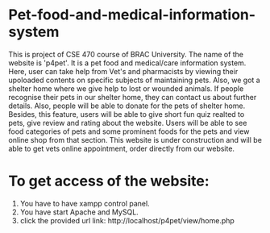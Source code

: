 # Pet-food-and-medical-information-system
This is project of CSE 470 course of BRAC University. The name of the website is 'p4pet'. It is a pet food and medical/care information system. Here, user can take help from Vet's and pharmacists by viewing their upoloaded contents on specific subjects of maintaining pets. Also, we got a shelter home where we give help to lost or wounded animals. If people recognise their pets in our shelter home, they can contact us about further details. Also, people will be able to donate for the pets of shelter home. Besides, this feature, users will be able to give short fun quiz realted to pets, give review and rating about the website. Users will be able to see food categories of pets and some prominent foods for the pets and view online shop from that section. This website is under construction and will be able to get vets online appointment, order directly from our website.

  # To get access of the website:
  1. You have to have xampp control panel.
  2. You have start Apache and MySQL.
  3. click the provided url link: http://localhost/p4pet/view/home.php
